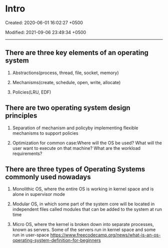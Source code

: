 # Intro

Created: 2020-06-01 16:02:27 +0500

Modified: 2021-09-06 23:49:34 +0500

---

## There are three key elements of an operating system

1. Abstractions(process, thread, file, socket, memory)

2. Mechanisms(create, schedule, open, write, allocate)

3. Policies(LRU, EDF)

## There are two operating system design principles

1. Separation of mechanism and policyby implementing flexible mechanisms to support policies

2. Optimization for common case:Where will the OS be used? What will the user want to execute on that machine? What are the workload requirements?

## There are three types of Operating Systems commonly used nowadays

1. Monolithic OS, where the entire OS is working in kernel space and is alone in supervisor mode

2. Modular OS, in which some part of the system core will be located in independent files called modules that can be added to the system at run time

3. Micro OS, where the kernel is broken down into separate processes, known as servers. Some of the servers run in kernel space and some run in user-space
<https://www.freecodecamp.org/news/what-is-an-os-operating-system-definition-for-beginners>
